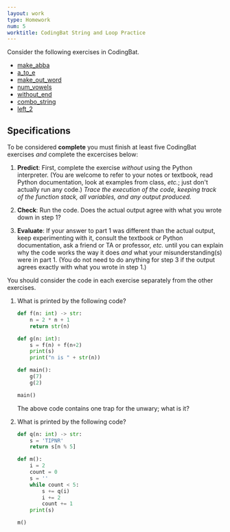 ```yaml
---
layout: work
type: Homework
num: 5
worktitle: CodingBat String and Loop Practice
---
```


Consider the following exercises in CodingBat.

- [make_abba](https://codingbat.com/prob/p182144)
- [a_to_e](https://codingbat.com/prob/p269089)
- [make_out_word](https://codingbat.com/prob/p129981)
- [num_vowels](https://codingbat.com/prob/p266191)
- [without_end](https://codingbat.com/prob/p138533)
- [combo_string](https://codingbat.com/prob/p194053)
- [left_2](https://codingbat.com/prob/p160545)


## Specifications

To be considered **complete** you must finish at least five CodingBat exercises *and* complete the excercises below:



1. **Predict**: First, complete the exercise *without* using the
   Python interpreter.  (You are welcome to refer to your notes or
   textbook, read Python documentation, look at examples from class,
   *etc.*; just don't actually run any code.)  *Trace the execution of
   the code, keeping track of the function stack, all variables, and
   any output produced.*

2. **Check**: Run the code.  Does the actual output agree with what
   you wrote down in step 1?

3. **Evaluate**: If your answer to part 1 was different than the
   actual output, keep experimenting with it, consult the textbook or
   Python documentation, ask a friend or TA or professor, *etc.* until
   you can explain why the code works the way it does *and* what your
   misunderstanding(s) were in part 1.  (You do not need to do
   anything for step 3 if the output agrees exactly with what you
   wrote in step 1.)

You should consider the code in each exercise separately from the
other exercises.

1. What is printed by the following code?

    ``` python
    def f(n: int) -> str:
        n = 2 * n + 1
        return str(n)

    def g(n: int):
        s = f(n) + f(n+2)
        print(s)
        print("n is " + str(n))

    def main():
        g(7)
        g(2)

    main()
    ```

    The above code contains one trap for the unwary; what is it?

2. What is printed by the following code?

    ``` python
    def q(n: int) -> str:
        s = 'TIPNR'
        return s[n % 5]

    def m():
        i = 2
        count = 0
        s = ''
        while count < 5:
            s += q(i)
            i += 2
            count += 1
        print(s)

    m()
    ```

